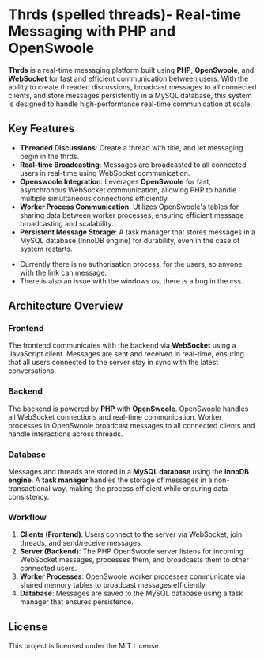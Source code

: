 # Thrds (spelled threads)- Real-time Messaging with PHP and OpenSwoole

**Thrds** is a real-time messaging platform built using **PHP**, **OpenSwoole**, and **WebSocket** for fast and efficient communication between users. With the ability to create threaded discussions, broadcast messages to all connected clients, and store messages persistently in a MySQL database, this system is designed to handle high-performance real-time communication at scale.

## Key Features
- **Threaded Discussions**: Create a thread with title, and let messaging begin in the thrds.
- **Real-time Broadcasting**: Messages are broadcasted to all connected users in real-time using WebSocket communication.
- **Openswoole Integration**: Leverages **OpenSwoole** for fast, asynchronous WebSocket communication, allowing PHP to handle multiple simultaneous connections efficiently.
- **Worker Process Communication**: Utilizes OpenSwoole's tables for sharing data between worker processes, ensuring efficient message broadcasting and scalability.
- **Persistent Message Storage**: A task manager that stores messages in a MySQL database (InnoDB engine) for durability, even in the case of system restarts.
* Currently there is no authorisation process, for the users, so anyone with the link can message.
* There is also an issue with the windows os, there is a bug in the css.
## Architecture Overview

### Frontend
The frontend communicates with the backend via **WebSocket** using a JavaScript client. Messages are sent and received in real-time, ensuring that all users connected to the server stay in sync with the latest conversations.

### Backend
The backend is powered by **PHP** with **OpenSwoole**. OpenSwoole handles all WebSocket connections and real-time communication. Worker processes in OpenSwoole broadcast messages to all connected clients and handle interactions across threads.

### Database
Messages and threads are stored in a **MySQL database** using the **InnoDB engine**. A **task manager** handles the storage of messages in a non-transactional way, making the process efficient while ensuring data consistency.

### Workflow
1. **Clients (Frontend)**: Users connect to the server via WebSocket, join threads, and send/receive messages.
2. **Server (Backend)**: The PHP OpenSwoole server listens for incoming WebSocket messages, processes them, and broadcasts them to other connected users.
3. **Worker Processes**: OpenSwoole worker processes communicate via shared memory tables to broadcast messages efficiently.
4. **Database**: Messages are saved to the MySQL database using a task manager that ensures persistence.

## License

This project is licensed under the MIT License.

